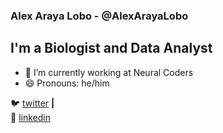 ### Alex Araya Lobo - @AlexArayaLobo

## I'm a Biologist and Data Analyst


- 🔭 I’m currently working at Neural Coders
- 😄 Pronouns: he/him


🐦 [twitter][twitter] **|**  
👔 [linkedin][linkedin]

[twitter]: https://twitter.com/alexaraya_27
[linkedin]: https://www.linkedin.com/in/alex-araya-lobo-184b6b196/
